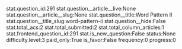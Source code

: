 stat.question_id:291
stat.question__article__live:None
stat.question__article__slug:None
stat.question__title:Word Pattern II
stat.question__title_slug:word-pattern-ii
stat.question__hide:False
stat.total_acs:2
stat.total_submitted:2
stat.total_column_articles:1
stat.frontend_question_id:291
stat.is_new_question:False
status:None
difficulty.level:3
paid_only:True
is_favor:False
frequency:0
progress:0
